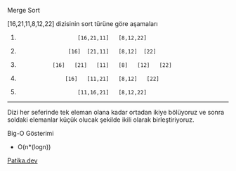 Merge Sort

[16,21,11,8,12,22]  dizisinin sort türüne göre aşamaları 

1.                        [16,21,11]   [8,12,22]

2.                     [16]  [21,11]   [8,12]  [22]
                
3.                [16]   [21]   [11]   [8]   [12]   [22]
 
4.                    [16]   [11,21]   [8,12]   [22]

5.                        [11,16,21]   [8,12,22]
                    
---------------------------------------------------------------------

Dizi her seferinde tek eleman olana kadar ortadan ikiye bölüyoruz ve sonra soldaki elemanlar küçük olucak şekilde ikili olarak birleştiriyoruz.


Big-O Gösterimi 

-  O(n*(logn))




[Patika.dev](https://www.patika.dev/tr)

